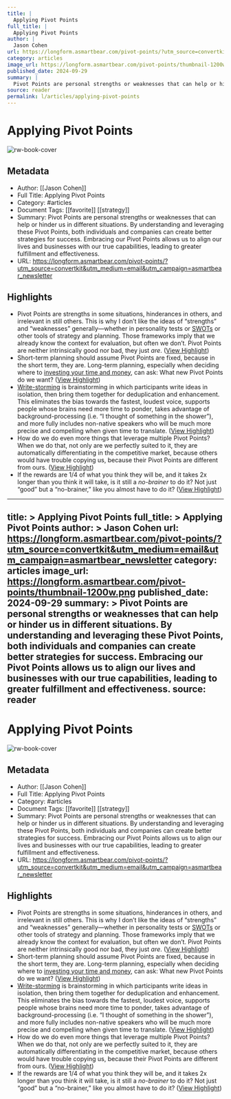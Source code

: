 ```yaml
---
title: |
  Applying Pivot Points
full_title: |
  Applying Pivot Points
author: |
  Jason Cohen
url: https://longform.asmartbear.com/pivot-points/?utm_source=convertkit&utm_medium=email&utm_campaign=asmartbear_newsletter
category: articles
image_url: https://longform.asmartbear.com/pivot-points/thumbnail-1200w.png
published_date: 2024-09-29
summary: |
  Pivot Points are personal strengths or weaknesses that can help or hinder us in different situations. By understanding and leveraging these Pivot Points, both individuals and companies can create better strategies for success. Embracing our Pivot Points allows us to align our lives and businesses with our true capabilities, leading to greater fulfillment and effectiveness.
source: reader
permalink: l/articles/applying-pivot-points
---
```

# Applying Pivot Points

![rw-book-cover](https://longform.asmartbear.com/pivot-points/thumbnail-1200w.png)

## Metadata
- Author: [[Jason Cohen]]
- Full Title: Applying Pivot Points
- Category: #articles
- Document Tags: [[favorite]] [[strategy]] 
- Summary: Pivot Points are personal strengths or weaknesses that can help or hinder us in different situations. By understanding and leveraging these Pivot Points, both individuals and companies can create better strategies for success. Embracing our Pivot Points allows us to align our lives and businesses with our true capabilities, leading to greater fulfillment and effectiveness.
- URL: https://longform.asmartbear.com/pivot-points/?utm_source=convertkit&utm_medium=email&utm_campaign=asmartbear_newsletter

## Highlights
- Pivot Points are strengths in some situations, hinderances in others, and irrelevant in still others. This is why I don’t like the ideas of “strengths” and “weaknesses” generally—whether in personality tests or [SWOTs](https://longform.asmartbear.com/swot/) or other tools of strategy and planning. Those frameworks imply that we already know the context for evaluation, but often we don’t. Pivot Points are neither intrinsically good nor bad, they just *are*. ([View Highlight](https://read.readwise.io/read/01jdf2jrnhg71y1c1vynaxb35z))
- Short-term planning should assume Pivot Points are fixed, because in the short term, they are. Long-term planning, especially when deciding where to [investing your time and money](https://longform.asmartbear.com/investment/), can ask: What new Pivot Points do we want? ([View Highlight](https://read.readwise.io/read/01jdf2kqjy9tmj5z49cjxfvgmc))
- [Write-storming](https://www.fastcompany.com/3033567/brainstorming-doesnt-work-try-this-technique-instead?utm_source=longform.asmartbear.com&utm_campaign=longform.asmartbear.com&utm_medium=post) is brainstorming in which participants write ideas in isolation, then bring them together for deduplication and enhancement. This eliminates the bias towards the fastest, loudest voice, supports people whose brains need more time to ponder, takes advantage of background-processing (i.e. “I thought of something in the shower”), and more fully includes non-native speakers who will be much more precise and compelling when given time to translate. ([View Highlight](https://read.readwise.io/read/01jdf2wffjbsv36r8ddmv3hxjp))
- How do we do even more things that leverage multiple Pivot Points? When we do that, not only are we perfectly suited to it, they are automatically differentiating in the competitive market, because others would have trouble copying us, because their Pivot Points are different from ours. ([View Highlight](https://read.readwise.io/read/01jdf36naykw92616sq323r1qm))
- If the rewards are 1/4 of what you think they will be, and it takes 2x longer than you think it will take, is it still a *no-brainer* to do it? Not just “good” but a “no-brainer,” like you almost have to do it? ([View Highlight](https://read.readwise.io/read/01jdf3b37c23xxhsq32q673xh9))


---
title: >
  Applying Pivot Points
full_title: >
  Applying Pivot Points
author: >
  Jason Cohen
url: https://longform.asmartbear.com/pivot-points/?utm_source=convertkit&utm_medium=email&utm_campaign=asmartbear_newsletter
category: articles
image_url: https://longform.asmartbear.com/pivot-points/thumbnail-1200w.png
published_date: 2024-09-29
summary: >
  Pivot Points are personal strengths or weaknesses that can help or hinder us in different situations. By understanding and leveraging these Pivot Points, both individuals and companies can create better strategies for success. Embracing our Pivot Points allows us to align our lives and businesses with our true capabilities, leading to greater fulfillment and effectiveness.
source: reader
---
# Applying Pivot Points

![rw-book-cover](https://longform.asmartbear.com/pivot-points/thumbnail-1200w.png)

## Metadata
- Author: [[Jason Cohen]]
- Full Title: Applying Pivot Points
- Category: #articles
- Document Tags: [[favorite]] [[strategy]] 
- Summary: Pivot Points are personal strengths or weaknesses that can help or hinder us in different situations. By understanding and leveraging these Pivot Points, both individuals and companies can create better strategies for success. Embracing our Pivot Points allows us to align our lives and businesses with our true capabilities, leading to greater fulfillment and effectiveness.
- URL: https://longform.asmartbear.com/pivot-points/?utm_source=convertkit&utm_medium=email&utm_campaign=asmartbear_newsletter

## Highlights
- Pivot Points are strengths in some situations, hinderances in others, and irrelevant in still others. This is why I don’t like the ideas of “strengths” and “weaknesses” generally—whether in personality tests or [SWOTs](https://longform.asmartbear.com/swot/) or other tools of strategy and planning. Those frameworks imply that we already know the context for evaluation, but often we don’t. Pivot Points are neither intrinsically good nor bad, they just *are*. ([View Highlight](https://read.readwise.io/read/01jdf2jrnhg71y1c1vynaxb35z))
- Short-term planning should assume Pivot Points are fixed, because in the short term, they are. Long-term planning, especially when deciding where to [investing your time and money](https://longform.asmartbear.com/investment/), can ask: What new Pivot Points do we want? ([View Highlight](https://read.readwise.io/read/01jdf2kqjy9tmj5z49cjxfvgmc))
- [Write-storming](https://www.fastcompany.com/3033567/brainstorming-doesnt-work-try-this-technique-instead?utm_source=longform.asmartbear.com&utm_campaign=longform.asmartbear.com&utm_medium=post) is brainstorming in which participants write ideas in isolation, then bring them together for deduplication and enhancement. This eliminates the bias towards the fastest, loudest voice, supports people whose brains need more time to ponder, takes advantage of background-processing (i.e. “I thought of something in the shower”), and more fully includes non-native speakers who will be much more precise and compelling when given time to translate. ([View Highlight](https://read.readwise.io/read/01jdf2wffjbsv36r8ddmv3hxjp))
- How do we do even more things that leverage multiple Pivot Points? When we do that, not only are we perfectly suited to it, they are automatically differentiating in the competitive market, because others would have trouble copying us, because their Pivot Points are different from ours. ([View Highlight](https://read.readwise.io/read/01jdf36naykw92616sq323r1qm))
- If the rewards are 1/4 of what you think they will be, and it takes 2x longer than you think it will take, is it still a *no-brainer* to do it? Not just “good” but a “no-brainer,” like you almost have to do it? ([View Highlight](https://read.readwise.io/read/01jdf3b37c23xxhsq32q673xh9))


